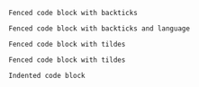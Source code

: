 ```
Fenced code block with backticks
```

```lang1
Fenced code block with backticks and language
```

~~~
Fenced code block with tildes
~~~

~~~lang2
Fenced code block with tildes
~~~


    Indented code block
